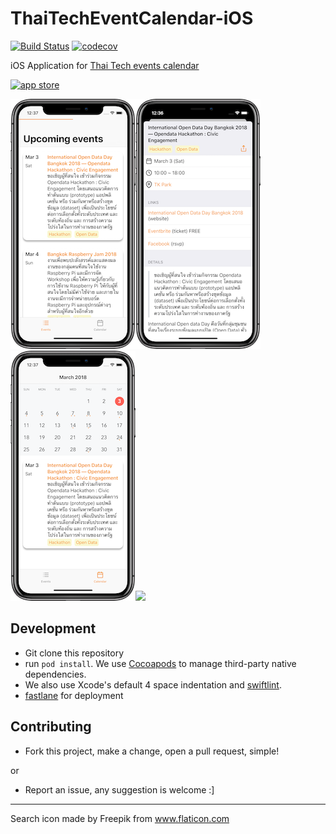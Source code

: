 # ThaiTechEventCalendar-iOS
[![Build Status](https://travis-ci.org/kindraywind/ThaiTechEventCalendar-iOS.svg?branch=master)](https://travis-ci.org/kindraywind/ThaiTechEventCalendar-iOS)
[![codecov](https://codecov.io/gh/kindraywind/ThaiTechEventCalendar-iOS/branch/master/graph/badge.svg)](https://codecov.io/gh/kindraywind/ThaiTechEventCalendar-iOS)

iOS Application for [Thai Tech events calendar](https://github.com/ThaiProgrammer/tech-events-calendar)

[![app store](https://devimages-cdn.apple.com/app-store/marketing/guidelines/images/badge-download-on-the-app-store.svg)](https://itunes.apple.com/th/app/thai-it-events/id1352781617?ls=1&mt=8)

![](https://raw.githubusercontent.com/kindraywind/ThaiTechEventCalendar-iOS/master/screenshots/ss1.png)![](https://raw.githubusercontent.com/kindraywind/ThaiTechEventCalendar-iOS/master/screenshots/ss2.png)![](https://raw.githubusercontent.com/kindraywind/ThaiTechEventCalendar-iOS/master/screenshots/ss3.png)![](https://raw.githubusercontent.com/kindraywind/ThaiTechEventCalendar-iOS/master/screenshots/ss4.png)



## Development
- Git clone this repository
- run `pod install`. We use [Cocoapods](http://cocoapods.org) to manage third-party native dependencies.
- We also use Xcode's default 4 space indentation and [swiftlint](https://github.com/realm/SwiftLint).
- [fastlane](https://fastlane.tools) for deployment

## Contributing
- Fork this project, make a change, open a pull request, simple!

or

- Report an issue, any suggestion is welcome :]

---

Search icon made by Freepik from www.flaticon.com 
